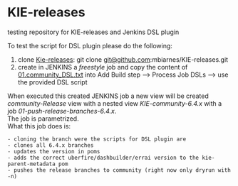 # KIE-releases
testing repository for KIE-releases and Jenkins DSL plugin

To test the script for DSL plugin please do the following:<br>

1. clone [Kie-releases](https://github.com/mbiarnes/KIE-releases): git clone git@github.com:mbiarnes/KIE-releases.git
2. create in JENKINS a *freestyle* job and copy the content of [01.community_DSL.txt](https://github.com/mbiarnes/KIE-releases/blob/master/01.community_DSL.txt) into Add Build step --> Process Job DSLs --> use the provided DSL script
 
When executed this created JENKINS job a new view will be created *community-Release* view with a nested view *KIE-community-6.4.x* with a job *01-push-release-branches-6.4.x*.<br>
The job is parametrized.<br>
What this job does is:<br>

    - cloning the branch were the scripts for DSL plugin are
    - clones all 6.4.x branches
    - updates the version in poms
    - adds the correct uberfire/dashbuilder/errai version to the kie-parent-metadata pom
    - pushes the release branches to community (right now only dryrun with -n)

 
